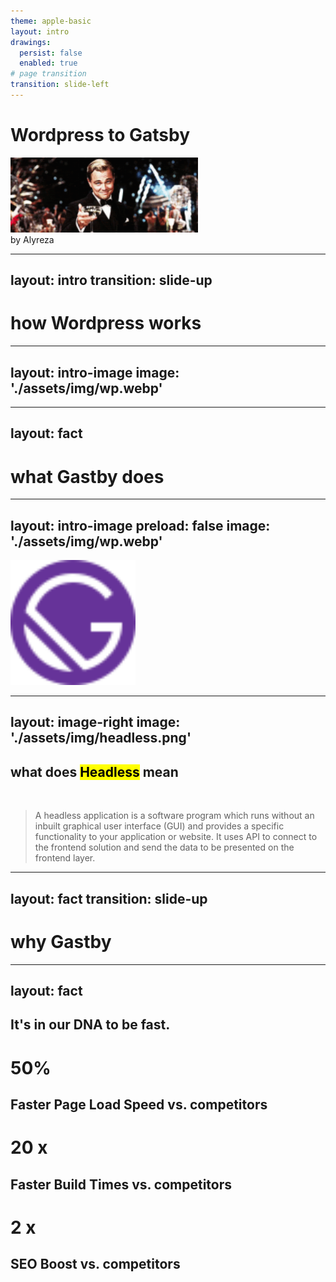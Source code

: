 ```yaml
---
theme: apple-basic
layout: intro
drawings:
  persist: false
  enabled: true
# page transition
transition: slide-left
---
```


# Wordpress to Gatsby
<img style="width: 300px" src="/assets/img/gatsby.gif" />
<div class="absolute bottom-10">
  <span class="font-700">
    by Alyreza
  </span>
</div>

<!--
The last comment block of each slide will be treated as slide notes. It will be visible and editable in Presenter Mode along with the slide. [Read more in the docs](https://sli.dev/guide/syntax.html#notes)
-->

---
layout: intro
transition: slide-up
---
# how Wordpress works

---
layout: intro-image
image: './assets/img/wp.webp'
---

---
layout: fact
---

# what Gastby does

---
layout: intro-image
preload: false
image: './assets/img/wp.webp'
---

<img v-motion
      :initial="{ x: 800, y: 2000 }"
      :enter="{ x: 400,y: 130, scale: 1.3 ,opacity: 1, transition: { delay: 300, duration: 2000 } }"
      class="absolute top-0 left-0 right-0 bottom-0"  style="width: 200px; height: 200px;" src="/assets/img/gatsby.svg" />

---
layout: image-right
image: './assets/img/headless.png'
---

<h2>what does <mark>Headless</mark> mean</h2>
<br />
<blockquote>
A headless application is a software program which runs without an inbuilt graphical user interface (GUI) and provides a specific functionality to your application or website. It uses API to connect to the frontend solution and send the data to be presented on the frontend layer.
</blockquote>

---
layout: fact
transition: slide-up
---

# why Gastby


---
layout: fact
---

<h2>It's in our DNA to be fast.</h2>
<div>
  <div>
    <h1>50%</h1>
    <h2>Faster Page Load Speed vs. competitors</h2>
  </div>
  <div>
    <h1>20 x</h1>
    <h2>Faster Build Times vs. competitors</h2>
  </div>
  <div>
    <h1>2 x</h1>
    <h2>SEO Boost vs. competitors</h2>
  </div>
</div>